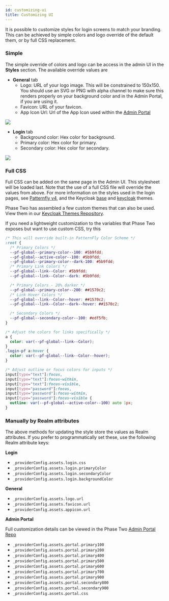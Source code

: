 ```yaml
---
id: customizing-ui
title: Customizing UI
---
```


It is possible to customize styles for login screens to match your branding. This can be achieved by simple colors and logo override of the default them, or by full CSS replacement.

### Simple

The simple override of colors and logo can be access in the admin UI in the **Styles** section. The available override values are

- **General** tab
  - Logo: URL of your logo image. This will be constrained to 150x150. You should use an SVG or PNG with alpha channel to make sure this renders properly on your background color and in the Admin Portal, if you are using it.
  - Favicon: URL of your favicon.
  - App Icon Url: Url of the App Icon used within the [Admin Portal](https://github.com/p2-inc/phasetwo-admin-portal)

![](/docs/getting-started-customizing-ui-logos.png)

- **Login** tab
  - Background color: Hex color for background.
  - Primary color: Hex color for primary.
  - Secondary color: Hex color for secondary.

![](/docs/getting-started-customizing-ui-colors.png)

### Full CSS

Full CSS can be added on the same page in the Admin UI. This stylesheet will be loaded last. Note that the use of a full CSS file will override the values from above. For more information on the styles used in the login pages, see [Patternfly v4](https://www.patternfly.org/v4/), and the Keycloak [base](https://github.com/keycloak/keycloak/tree/main/themes/src/main/resources/theme/base/login) and [keycloak](https://github.com/keycloak/keycloak/blob/main/themes/src/main/resources/theme/keycloak/login/resources/css/login.css) themes.

Phase Two has assembled a few custom themes that can also be used. View them in our [Keycloak Themes Repository](https://github.com/p2-inc/keycloak-themes/tree/main/examples).

If you need a lightweight customization to the variables that Phase Two exposes but want to use custom CSS, try this

```css
/* This will override built-in PatternFly Color Scheme */
:root {
  /* Primary Colors */
  --pf-global--primary-color--100: #5b9fdd;
  --pf-global--active-color--100: #5b9fdd;
  --pf-global--primary-color--dark-100: #5b9fdd;
  /* Primary Link Colors */
  --pf-global--link--Color: #5b9fdd;
  --pf-global--link--Color--dark: #5b9fdd;

  /* Primary Colors - 20% darker */
  --pf-global--primary-color--200: ##1570c2;
  /* Link Hover Colors */
  --pf-global--link--Color--hover: ##1570c2;
  --pf-global--link--Color--dark--hover: ##1570c2;

  /* Secondary Colors */
  --pf-global--secondary-color--100: #edf5fb;
}

/* Adjust the colors for links specifically */
a {
  color: var(--pf-global--link--Color);
}
.login-pf a:hover {
  color: var(--pf-global--link--Color--hover);
}

/* Adjust outline or focus colors for inputs */
input[type="text"]:focus,
input[type="text"]:focus-within,
input[type="text"]:focus-visible,
input[type="password"]:focus,
input[type="password"]:focus-within,
input[type="password"]:focus-visible {
  outline: var(--pf-global--active-color--100) auto 1px;
}
```

### Manually by Realm attributes

The above methods for updating the style store the values as Realm attributes. If you prefer to programmatically set these, use the following Realm attribute keys:

**Login**

- `_providerConfig.assets.login.css`
- `_providerConfig.assets.login.primaryColor`
- `_providerConfig.assets.login.secondaryColor`
- `_providerConfig.assets.login.backgroundColor`

**General**

- `_providerConfig.assets.logo.url`
- `_providerConfig.assets.favicon.url`
- `_providerConfig.assets.appicon.url`

**Admin Portal**

Full customization details can be viewed in the Phase Two [Admin Portal Repo](https://github.com/p2-inc/phasetwo-admin-portal)

- `_providerConfig.assets.portal.primary100`
- `_providerConfig.assets.portal.primary200`
- `_providerConfig.assets.portal.primary400`
- `_providerConfig.assets.portal.primary500`
- `_providerConfig.assets.portal.primary600`
- `_providerConfig.assets.portal.primary700`
- `_providerConfig.assets.portal.primary900`
- `_providerConfig.assets.portal.secondary800`
- `_providerConfig.assets.portal.secondary900`
- `_providerConfig.assets.portal.css`
